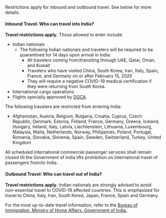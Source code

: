 Restrictions apply for inbound and outbound travel. See below for more details.

#### Inbound Travel: Who can travel into India?

**Travel restrictions apply.** Those allowed to enter include:

- Indian nationals
  - The following Indian nationals and travelers will be required to be quarantined for 14 days upon arrival in India:
      - All travelers coming from/transiting through UAE, Qatar, Oman, and Kuwait
      - Travelers who have visited China, South Korea, Iran, Italy, Spain, France, and Germany on or after February 15, 2020
      - They will require a negative COVID-19 medical certification if they were returning from South Korea.
- International cargo operations
- Flights specially approved by [DGCA](https://dgca.gov.in/digigov-portal/).

The following travelers are restricted from entering India:

- Afghanistan, Austria, Belgium, Bulgaria, Croatia, Cyprus, Czech Republic, Denmark, Estonia, Finland, France, Germany, Greece, Iceland, Hungary, Ireland, Italy, Latvia, Liechtenstein, Lithuania, Luxembourg, Malaysia, Malta, Netherlands, Norway, Philippines, Poland, Portugal, Romania, Slovakia, Slovenia, Spain, Sweden, Switzerland, Turkey, United Kingdom

All scheduled international commercial passenger services shall remain closed till the Government of India lifts prohibition on international travel of passengers from/to India.

#### Outbound Travel: Who can travel out of India?

**Travel restrictions apply.** Indian nationals are strongly advised to avoid non-essential travel to COVID-19 affected countries. This is emphasized for travel to China, Italy, Iran, South Korea, Japan, France, Spain and Germany.

For the most up-to-date travel information, refer to the [Bureau of Immigration, Ministry of Home Affairs, Government of India.](https://boi.gov.in/content/advisory-travel-and-visa-restrictions-related-covid-19-1)
